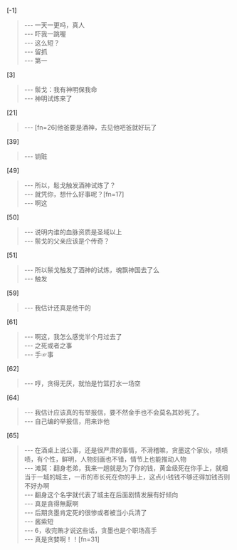 
[-1] 
>--- 一天一更吗，真人<br>
>--- 吓我一跳喔<br>
>--- 这么短？<br>
>--- 留抓<br>
>--- 第一<br>

[3] 
>--- 鬃戈：我有神明保我命<br>
>--- 神明试炼来了<br>

[21] 
>--- [fn=26]他爸要是酒神，去见他吧爸就好玩了<br>

[39] 
>--- 销赃<br>

[49] 
>--- 所以，鬆戈触发酒神试炼了？<br>
>--- 就凭你，想什么好事呢？[fn=17]<br>
>--- 啊这<br>

[50] 
>--- 说明内谁的血脉资质是圣域以上<br>
>--- 鬃戈的父亲应该是个传奇？<br>

[51] 
>--- 所以鬃戈触发了酒神的试炼，魂飘神国去了么<br>
>--- 触发<br>

[59] 
>--- 我估计还真是他干的<br>

[61] 
>--- 啊这，我怎么感觉半个月过去了<br>
>--- 之死或者之事<br>
>--- 手☞事<br>

[62] 
>--- 哼，贪得无厌，就怕是竹篮打水一场空<br>

[64] 
>--- 我估计应该真的有举报信，要不然金手也不会莫名其妙死了。<br>
>--- 自己编的举报信，用来诈他<br>

[65] 
>--- 在酒桌上说公事，还是很严肃的事情，不滑稽嘛，贪墨这个家伙，啧啧啧，有个性，鲜明，人物刻画也不错，情节上也能推动人物<br>
>--- 滩莫：翻身老弟，我来一趟就是为了你的钱，黄金级死在你手上，就相当于一城的城主，一市的市长死在你的手上，这点小钱钱不够还得加钱否则不好办啊<br>
>--- 翻身这个名字就代表了城主在后面剧情发展有好倾向<br>
>--- 真是貪得無厭啊<br>
>--- 后期贪墨肯定死的很惨或者被当小兵清了<br>
>--- 酱紫短<br>
>--- 6，收完贿才说这些话，贪墨也是个职场高手<br>
>--- 真是贪婪啊！！[fn=31]<br>
